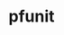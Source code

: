 ---
title: "pfunit"
layout: cache
categories: [package, v0.18.1]
meta: {"versions": ["3.3.3"], "compilers": ["gcc@=7.5.0"], "oss": ["ubuntu18.04"], "platforms": ["linux"], "targets": ["x86_64"], "stacks": ["e4s", "root"], "num_specs": 1, "num_specs_by_stack": {"root": 1, "e4s": 1}}
spec_details: [{"hash": "2rpwwkywnvuvhby4asqjfeohanp7gf3z", "compiler": "gcc@=7.5.0", "versions": ["3.3.3"], "os": "ubuntu18.04", "platform": "linux", "target": "x86_64", "variants": ["build_type=RelWithDebInfo", "~docs", "~ipo", "max_array_rank=5", "+mpi", "~openmp", "+shared", "~use_comm_world"], "stacks": ["root", "e4s"], "size": "-", "tarball": "https://binaries.spack.io/v0.18.1/build_cache/linux-ubuntu18.04-x86_64/gcc-7.5.0/pfunit-3.3.3/linux-ubuntu18.04-x86_64-gcc-7.5.0-pfunit-3.3.3-2rpwwkywnvuvhby4asqjfeohanp7gf3z.spack"}]
---